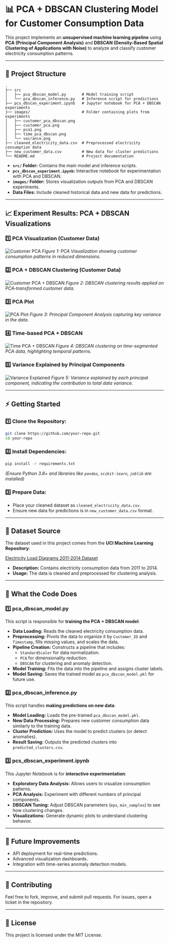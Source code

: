 # 📊 PCA + DBSCAN Clustering Model for Customer Consumption Data

This project implements an **unsupervised machine learning pipeline** using **PCA (Principal Component Analysis)** and **DBSCAN (Density-Based Spatial Clustering of Applications with Noise)** to analyze and classify customer electricity consumption patterns.

---

## 🚀 **Project Structure**

```
.
├── src
│   ├── pca_dbscan_model.py       # Model training script
│   └── pca_dbscan_inference.py   # Inference script for predictions
├── pcs_dbscan_experiment.ipynb   # Jupyter notebook for PCA + DBSCAN experiments
├── images/                       # Folder containing plots from experiments
│   ├── customer_pca_dbscan.png
│   ├── customer_pca.png
│   ├── pca1.png
│   ├── time_pca_dbscan.png
│   └── vairance.png
├── cleaned_electricity_data.csv  # Preprocessed electricity consumption data
├── new_customer_data.csv         # New data for cluster predictions
└── README.md                     # Project documentation
```

- **`src/` Folder:** Contains the main model and inference scripts.
- **`pcs_dbscan_experiment.ipynb`:** Interactive notebook for experimentation with PCA and DBSCAN.
- **`images/` Folder:** Stores visualization outputs from PCA and DBSCAN experiments.
- **Data Files:** Include cleaned historical data and new data for predictions.

---

## 📈 **Experiment Results: PCA + DBSCAN Visualizations**

### 1️⃣ PCA Visualization (Customer Data)
![Customer PCA](images/customer_pca.png)
*Figure 1: PCA Visualization showing customer consumption patterns in reduced dimensions.*

### 2️⃣ PCA + DBSCAN Clustering (Customer Data)
![Customer PCA + DBSCAN](images/customer_pca_dbscan.png)
*Figure 2: DBSCAN clustering results applied on PCA-transformed customer data.*

### 3️⃣ PCA Plot
![PCA Plot](images/pca1.png)
*Figure 3: Principal Component Analysis capturing key variance in the data.*

### 4️⃣ Time-based PCA + DBSCAN
![Time PCA + DBSCAN](images/time_pca_dbscan.png)
*Figure 4: DBSCAN clustering on time-segmented PCA data, highlighting temporal patterns.*

### 5️⃣ Variance Explained by Principal Components
![Variance Explained](images/vairance.png)
*Figure 5: Variance explained by each principal component, indicating the contribution to total data variance.*

---

## ⚡ **Getting Started**

### 1️⃣ **Clone the Repository:**
```bash
git clone https://github.com/your-repo.git
cd your-repo
```

### 2️⃣ **Install Dependencies:**
```bash
pip install -r requirements.txt
```
*(Ensure Python 3.8+ and libraries like `pandas`, `scikit-learn`, `joblib` are installed)*

### 3️⃣ **Prepare Data:**
- Place your cleaned dataset as `cleaned_electricity_data.csv`.
- Ensure new data for predictions is in `new_customer_data.csv` format.

---

## 🔗 **Dataset Source**

The dataset used in this project comes from the **UCI Machine Learning Repository**:

[Electricity Load Diagrams 2011-2014 Dataset](https://archive.ics.uci.edu/dataset/321/electricityloaddiagrams20112014)

- **Description:** Contains electricity consumption data from 2011 to 2014.
- **Usage:** The data is cleaned and preprocessed for clustering analysis.

---

## 🧠 **What the Code Does**

### **1️⃣ pca_dbscan_model.py**
This script is responsible for **training the PCA + DBSCAN model**:
- **Data Loading:** Reads the cleaned electricity consumption data.
- **Preprocessing:** Pivots the data to organize it by `Customer_ID` and `Timestamp`, fills missing values, and scales the data.
- **Pipeline Creation:** Constructs a pipeline that includes:
  - `StandardScaler` for data normalization.
  - `PCA` for dimensionality reduction.
  - `DBSCAN` for clustering and anomaly detection.
- **Model Training:** Fits the data into the pipeline and assigns cluster labels.
- **Model Saving:** Saves the trained model as `pca_dbscan_model.pkl` for future use.

### **2️⃣ pca_dbscan_inference.py**
This script handles **making predictions on new data**:
- **Model Loading:** Loads the pre-trained `pca_dbscan_model.pkl`.
- **New Data Processing:** Prepares new customer consumption data similarly to the training data.
- **Cluster Prediction:** Uses the model to predict clusters (or detect anomalies).
- **Result Saving:** Outputs the predicted clusters into `predicted_clusters.csv`.

### **3️⃣ pcs_dbscan_experiment.ipynb**
This Jupyter Notebook is for **interactive experimentation**:
- **Exploratory Data Analysis:** Allows users to visualize consumption patterns.
- **PCA Analysis:** Experiment with different numbers of principal components.
- **DBSCAN Tuning:** Adjust DBSCAN parameters (`eps`, `min_samples`) to see how clustering changes.
- **Visualizations:** Generate dynamic plots to understand clustering behavior.

---

## 🚀 **Future Improvements**

- API deployment for real-time predictions.
- Advanced visualization dashboards.
- Integration with time-series anomaly detection models.

---

## 🙌 **Contributing**

Feel free to fork, improve, and submit pull requests. For issues, open a ticket in the repository.

---

## 📄 **License**

This project is licensed under the MIT License.
